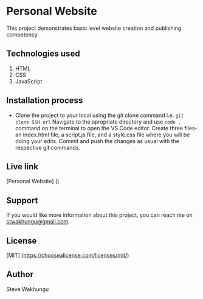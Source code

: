 # Personal Website
This project demonstrates  basic level website creation and publishing competency.
## Technologies used
1. HTML
2. CSS
3. JavaScript
## Installation process
- Clone the project to your local using the git clone command i.e. `git clone SSH url`
Navigate to the apropriate directory and use `code .` command on the terminal to open the VS Code editor.
Create three files- an index.html file, a script.js file, and a style.css file where you will be doing your edits. Commit and push the changes as usual with the respective git commands.
## Live link
[Personal Website] ()
## Support
If you would like more information about this project, you can reach me on stwakhungu@gmail.com.
## License
[MIT] (https://choosealicense.com/licenses/mit/)
## Author
Steve Wakhungu
